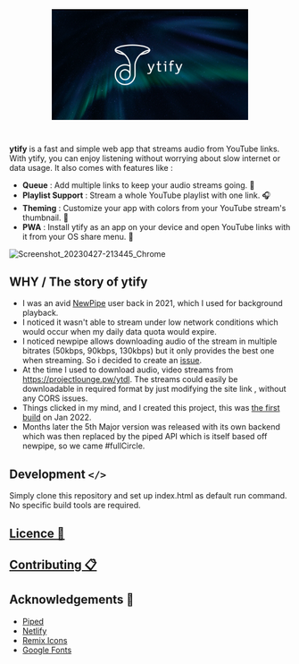 <div align="center">
 <a href="https://ytify.netlify.app"><img src="assets/ytify_thumbnail_max.webp" width="70%"></a>
</div>

#
**ytify** is a fast and simple web app that streams audio from YouTube links. With ytify, you can enjoy listening without worrying about slow internet or data usage. It also comes with features like :

- **Queue** : Add multiple links to keep your audio streams going. 🎵
- **Playlist Support** : Stream a whole YouTube playlist with one link. 🎧
- **Theming** : Customize your app with colors from your YouTube stream's thumbnail. 🎨
- **PWA** : Install ytify as an app on your device and open YouTube links with it from your OS share menu. 📱


![Screenshot_20230427-213445_Chrome](https://user-images.githubusercontent.com/69345507/234921327-0e747f63-07d5-47da-857a-56d5edfce874.jpg)


## WHY / The story of ytify
- I was an avid [NewPipe](https://github.com/TeamNewPipe/NewPipe) user back in 2021, which I used for background playback.
- I noticed it wasn't able to stream under low network conditions which would occur when my daily data quota would expire.
- I noticed newpipe allows downloading audio of the stream in multiple bitrates (50kbps, 90kbps, 130kbps) but it only provides the best one when streaming. So i decided to create an [issue](https://github.com/TeamNewPipe/NewPipe/issues/5838).
- At the time I used to download audio, video streams from https://projectlounge.pw/ytdl. The streams could easily be downloadable in required format by just modifying the site link , without any CORS issues.
- Things clicked in my mind, and I created this project, this was [the first build](https://github.com/n-ce/ytify/blob/bf129e573c56e99f88b51f679077cb9f8a9a6b3c/index.html) on Jan 2022.
- Months later the 5th Major version was released with its own backend which was then replaced by the piped API which is itself based off newpipe, so we came #fullCircle.

## Development `</>`

Simply clone this repository and set up index.html as default run command.
No specific build tools are required.

## [Licence 📝](https://github.com/n-ce/ytify/blob/main/LICENSE)
## [Contributing 📋](https://github.com/n-ce/ytify/blob/main/CONTRIBUTING.md)

## Acknowledgements 🙏
- [Piped](https://github.com/teampiped/piped)
- [Netlify](https://www.netlify.com)
- [Remix Icons](https://github.com/Remix-Design/RemixIcon)
- [Google Fonts](https://fonts.google.com)
